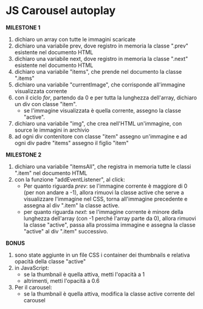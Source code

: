 # JS Carousel autoplay

**MILESTONE 1**

1. dichiaro un array con tutte le immagini scaricate
2. dichiaro una variabile prev, dove registro in memoria la classe ".prev" esistente nel documento HTML
3. dichiaro una variabile next, dove registro in memoria la classe ".next" esistente nel documento HTML
4. dichiaro una variabile "items", che prende nel documento la classe ".items"
5. dichiaro una variabile "currentImage", che corrisponde all'immagine visualizzata corrente
6. con il ciclo _for_, partendo da 0 e per tutta la lunghezza dell'array, dichiaro un div con classe "item".
   - se l'immagine visualizzata è quella corrente, assegno la classe "active".
7. dichiaro una variabile "img", che crea nell'HTML un'immagine, con source le immagini in archivio
8. ad ogni div contenitore con classe "item" assegno un'immagine e ad ogni div padre "items" assegno il figlio "item"

**MILESTONE 2**

1. dichiaro una variabile "itemsAll", che registra in memoria tutte le classi ".item" nel documento HTML
2. con la funzione "addEventListener", al click:
   - Per quanto riguarda _prev_: se l'immagine corrente è maggiore di 0 (per non andare a -1), allora rimuovi la classe active che serve a visualizzare l'immagine nel CSS, torna all'immagine precedente e assegna al div ".item" la classe active.
   - per quanto riguarda _next_: se l'immagine corrente è minore della lunghezza dell'array (con -1 perché l'array parte da 0), allora rimuovi la classe "active", passa alla prossima immagine e assegna la classe "active" al div ".item" successivo.

**BONUS**

1. sono state aggiunte in un file CSS i container dei thumbnails e relativa opacità della classe "active"
2. in JavaScript:
   - se la thumbnail è quella attiva, metti l'opacità a 1
   - altrimenti, metti l'opacità a 0.6
3. Per il carousel:
   - se la thumbnail è quella attiva, modifica la classe active corrente del carousel
